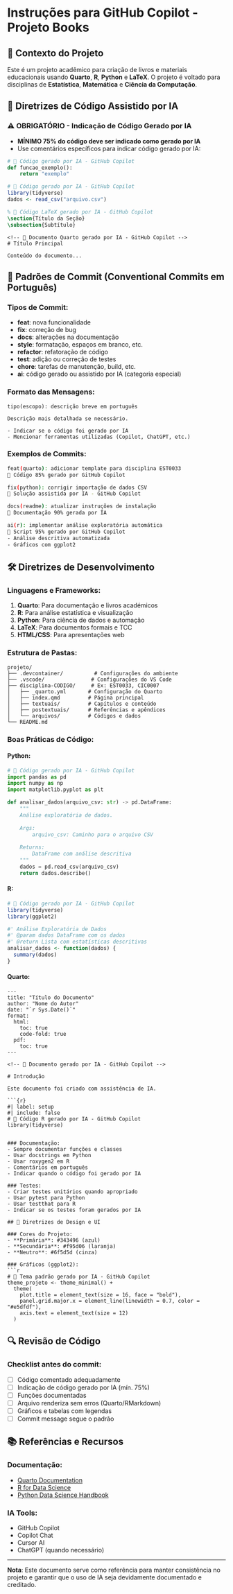 # Instruções para GitHub Copilot - Projeto Books

## 🎯 Contexto do Projeto
Este é um projeto acadêmico para criação de livros e materiais educacionais usando **Quarto**, **R**, **Python** e **LaTeX**. O projeto é voltado para disciplinas de **Estatística**, **Matemática** e **Ciência da Computação**.

## 🤖 Diretrizes de Código Assistido por IA

### ⚠️ **OBRIGATÓRIO - Indicação de Código Gerado por IA**
- **MÍNIMO 75% do código deve ser indicado como gerado por IA**
- Use comentários específicos para indicar código gerado por IA:

```python
# 🤖 Código gerado por IA - GitHub Copilot
def funcao_exemplo():
    return "exemplo"
```

```r
# 🤖 Código gerado por IA - GitHub Copilot
library(tidyverse)
dados <- read_csv("arquivo.csv")
```

```tex
% 🤖 Código LaTeX gerado por IA - GitHub Copilot
\section{Título da Seção}
\subsection{Subtítulo}
```

```qmd
<!-- 🤖 Documento Quarto gerado por IA - GitHub Copilot -->
# Título Principal

Conteúdo do documento...
```

## 📝 Padrões de Commit (Conventional Commits em Português)

### Tipos de Commit:
- **feat**: nova funcionalidade
- **fix**: correção de bug
- **docs**: alterações na documentação
- **style**: formatação, espaços em branco, etc.
- **refactor**: refatoração de código
- **test**: adição ou correção de testes
- **chore**: tarefas de manutenção, build, etc.
- **ai**: código gerado ou assistido por IA (categoria especial)

### Formato das Mensagens:
```
tipo(escopo): descrição breve em português

Descrição mais detalhada se necessário.

- Indicar se o código foi gerado por IA
- Mencionar ferramentas utilizadas (Copilot, ChatGPT, etc.)
```

### Exemplos de Commits:
```bash
feat(quarto): adicionar template para disciplina EST0033
🤖 Código 85% gerado por GitHub Copilot

fix(python): corrigir importação de dados CSV
🤖 Solução assistida por IA - GitHub Copilot

docs(readme): atualizar instruções de instalação
🤖 Documentação 90% gerada por IA

ai(r): implementar análise exploratória automática
🤖 Script 95% gerado por GitHub Copilot
- Análise descritiva automatizada
- Gráficos com ggplot2
```

## 🛠️ Diretrizes de Desenvolvimento

### Linguagens e Frameworks:
1. **Quarto**: Para documentação e livros académicos
2. **R**: Para análise estatística e visualização
3. **Python**: Para ciência de dados e automação
4. **LaTeX**: Para documentos formais e TCC
5. **HTML/CSS**: Para apresentações web

### Estrutura de Pastas:
```
projeto/
├── .devcontainer/          # Configurações do ambiente
├── .vscode/               # Configurações do VS Code
├── disciplina-CODIGO/     # Ex: EST0033, CIC0007
│   ├── _quarto.yml       # Configuração do Quarto
│   ├── index.qmd         # Página principal
│   ├── textuais/         # Capítulos e conteúdo
│   ├── postextuais/      # Referências e apêndices
│   └── arquivos/         # Códigos e dados
└── README.md
```

### Boas Práticas de Código:

#### Python:
```python
# 🤖 Código gerado por IA - GitHub Copilot
import pandas as pd
import numpy as np
import matplotlib.pyplot as plt

def analisar_dados(arquivo_csv: str) -> pd.DataFrame:
    """
    Análise exploratória de dados.
    
    Args:
        arquivo_csv: Caminho para o arquivo CSV
        
    Returns:
        DataFrame com análise descritiva
    """
    dados = pd.read_csv(arquivo_csv)
    return dados.describe()
```

#### R:
```r
# 🤖 Código gerado por IA - GitHub Copilot
library(tidyverse)
library(ggplot2)

#' Análise Exploratória de Dados
#' @param dados DataFrame com os dados
#' @return Lista com estatísticas descritivas
analisar_dados <- function(dados) {
  summary(dados)
}
```

#### Quarto:
```qmd
---
title: "Título do Documento"
author: "Nome do Autor"
date: "`r Sys.Date()`"
format: 
  html:
    toc: true
    code-fold: true
  pdf:
    toc: true
---

<!-- 🤖 Documento gerado por IA - GitHub Copilot -->

# Introdução

Este documento foi criado com assistência de IA.

```{r}
#| label: setup
#| include: false
# 🤖 Código R gerado por IA - GitHub Copilot
library(tidyverse)
```
```

### Documentação:
- Sempre documentar funções e classes
- Usar docstrings em Python
- Usar roxygen2 em R
- Comentários em português
- Indicar quando o código foi gerado por IA

### Testes:
- Criar testes unitários quando apropriado
- Usar pytest para Python
- Usar testthat para R
- Indicar se os testes foram gerados por IA

## 🎨 Diretrizes de Design e UI

### Cores do Projeto:
- **Primária**: #343496 (azul)
- **Secundária**: #f95d06 (laranja)
- **Neutro**: #6f5d5d (cinza)

### Gráficos (ggplot2):
```r
# 🤖 Tema padrão gerado por IA - GitHub Copilot
theme_projeto <- theme_minimal() +
  theme(
    plot.title = element_text(size = 16, face = "bold"),
    panel.grid.major.x = element_line(linewidth = 0.7, color = "#e5dfdf"),
    axis.text = element_text(size = 12)
  )
```

## 🔍 Revisão de Código

### Checklist antes do commit:
- [ ] Código comentado adequadamente
- [ ] Indicação de código gerado por IA (mín. 75%)
- [ ] Funções documentadas
- [ ] Arquivo renderiza sem erros (Quarto/RMarkdown)
- [ ] Gráficos e tabelas com legendas
- [ ] Commit message segue o padrão

## 📚 Referências e Recursos

### Documentação:
- [Quarto Documentation](https://quarto.org/)
- [R for Data Science](https://r4ds.had.co.nz/)
- [Python Data Science Handbook](https://jakevdp.github.io/PythonDataScienceHandbook/)

### IA Tools:
- GitHub Copilot
- Copilot Chat
- Cursor AI
- ChatGPT (quando necessário)

---

**Nota**: Este documento serve como referência para manter consistência no projeto e garantir que o uso de IA seja devidamente documentado e creditado.
